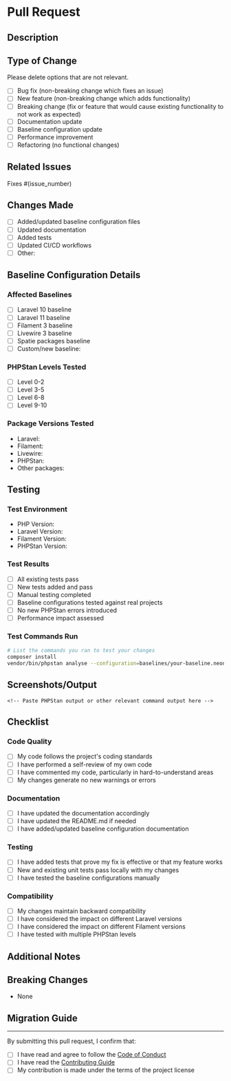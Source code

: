 # Pull Request

## Description

<!-- Provide a brief description of the changes in this PR -->

## Type of Change

Please delete options that are not relevant.

- [ ] Bug fix (non-breaking change which fixes an issue)
- [ ] New feature (non-breaking change which adds functionality)
- [ ] Breaking change (fix or feature that would cause existing functionality to not work as expected)
- [ ] Documentation update
- [ ] Baseline configuration update
- [ ] Performance improvement
- [ ] Refactoring (no functional changes)

## Related Issues

<!-- Link to any related issues using "Fixes #123" or "Closes #123" -->

Fixes #(issue_number)

## Changes Made

<!-- Describe the changes made in this PR -->

- [ ] Added/updated baseline configuration files
- [ ] Updated documentation
- [ ] Added tests
- [ ] Updated CI/CD workflows
- [ ] Other: 

## Baseline Configuration Details

<!-- If this PR includes baseline configuration changes, please provide details -->

### Affected Baselines
- [ ] Laravel 10 baseline
- [ ] Laravel 11 baseline
- [ ] Filament 3 baseline
- [ ] Livewire 3 baseline
- [ ] Spatie packages baseline
- [ ] Custom/new baseline: 

### PHPStan Levels Tested
- [ ] Level 0-2
- [ ] Level 3-5
- [ ] Level 6-8
- [ ] Level 9-10

### Package Versions Tested
- Laravel: 
- Filament: 
- Livewire: 
- PHPStan: 
- Other packages: 

## Testing

<!-- Describe how you tested your changes -->

### Test Environment
- PHP Version: 
- Laravel Version: 
- Filament Version: 
- PHPStan Version: 

### Test Results
- [ ] All existing tests pass
- [ ] New tests added and pass
- [ ] Manual testing completed
- [ ] Baseline configurations tested against real projects
- [ ] No new PHPStan errors introduced
- [ ] Performance impact assessed

### Test Commands Run
```bash
# List the commands you ran to test your changes
composer install
vendor/bin/phpstan analyse --configuration=baselines/your-baseline.neon
```

## Screenshots/Output

<!-- If applicable, add screenshots or command output -->

```
<!-- Paste PHPStan output or other relevant command output here -->
```

## Checklist

### Code Quality
- [ ] My code follows the project's coding standards
- [ ] I have performed a self-review of my own code
- [ ] I have commented my code, particularly in hard-to-understand areas
- [ ] My changes generate no new warnings or errors

### Documentation
- [ ] I have updated the documentation accordingly
- [ ] I have updated the README.md if needed
- [ ] I have added/updated baseline configuration documentation

### Testing
- [ ] I have added tests that prove my fix is effective or that my feature works
- [ ] New and existing unit tests pass locally with my changes
- [ ] I have tested the baseline configurations manually

### Compatibility
- [ ] My changes maintain backward compatibility
- [ ] I have considered the impact on different Laravel versions
- [ ] I have considered the impact on different Filament versions
- [ ] I have tested with multiple PHPStan levels

## Additional Notes

<!-- Add any additional notes, concerns, or context about this PR -->

## Breaking Changes

<!-- If this PR includes breaking changes, describe them here -->

- None

## Migration Guide

<!-- If this PR requires users to change their configuration, provide guidance -->

<!-- If no migration is needed, you can remove this section -->

---

By submitting this pull request, I confirm that:
- [ ] I have read and agree to follow the [Code of Conduct](CODE_OF_CONDUCT.md)
- [ ] I have read the [Contributing Guide](CONTRIBUTING.md)
- [ ] My contribution is made under the terms of the project license